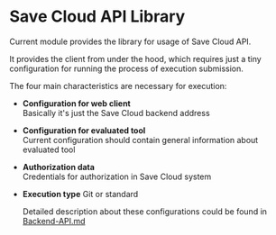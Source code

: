 # Save Cloud API Library

Current module provides the library for usage of Save Cloud API.

It provides the client from under the hood, which requires just a tiny configuration
for running the process of execution submission.

The four main characteristics are necessary for execution:

* **Configuration for web client** \
  Basically it's just the Save Cloud backend address
* **Configuration for evaluated tool** \
  Current configuration should contain general information about evaluated tool

* **Authorization data** \
  Credentials for authorization in Save Cloud system

* **Execution type** Git or standard


  Detailed description about these configurations could be found in
  [Backend-API.md](/../../../save-backend/Backend-API.md)